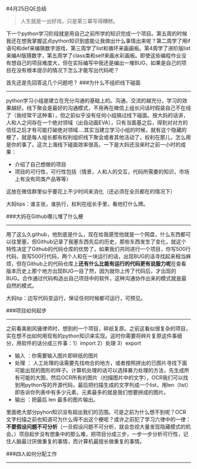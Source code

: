 #4月25日QE总结
 >人生就是一出好戏，只是第三幕写得糟糕。

下一个python学习阶段就是用自己之前所学的知识完成一个项目。第五周的时候我还在想我掌握这点python知识到底能让我做出什么事情出来呢？第二周学了用if语句和def来编猜数字游戏，第三周学了list和循环来画画板。第4周学了进阶版list来编AI版猜数字，第五周学了class类和self来画水彩画板。即使这些编程作业没有想自己的项目难度大，但在实际编写中我还是编出一堆BUG，如果是自己的项目在没有根本提示的情况下怎么才能写出代码呢？

首先还是先回答这几个问题吧？
###为什么不组织线下碰面
***
python学习小组是建立在充分沟通的基础上的。沟通，交流的越充分，学习的效果越好。线下聚会是最好的沟通模式，不用再在微信上组长问话时假装自己不在线了（我经常干这种事），但之前似乎没有任何小组搞过线下碰面。按大妈的话讲，人和人之间存在一个绝对领域（出自动画EVA），只有当面基之后，得到对对方的信任之后才有可能打破绝对领域....其实当建立学习小组的时候，就有这个隐藏的梗了，就是每人组长都有权利组织线下聚会或者其他活动了，权利在那儿，怎么用是你的事了。这次上海线下碰面效率很高，一下是大妈还没来时之前一小时的成果：

* 介绍了自己想做的项目
* 项目的可行性，可行性包括（情景，人和人的交互，代码所需要的知识，市场上有没有同类产品等等）

这放在微信群里似乎要花上不少时间来消化（还必须在全员都在的情况下）

大妈tips：谁主张，谁执行，权利在组长手里，看他打什么牌。


###大妈在Github哪儿埋了什么梗
***

用了这么久github，他到底是什么，现在给我感觉他就是一个网盘，什么东西都可以往里塞，但Github记录了我塞东西先后的历史，那些东西发生了变化，就这个特性决定了Github的代码仓库的优势了，如果我们共同进行一个项目，你写500行代码，我写500行代码，两个人和在一块运行的话，出现BUG的话寻找起来相当麻烦，但在Github上的代码仓库上**还有什么比能有运行的代码更有说服力呢**在查看版本历史上那个地方出现BUG一目了然，因为就你上传了代码后，才出现的BUG。合作通过代码构造出自己项目中的软件，这种沟通协作出来的模式就是最自然的模式。

大妈tip：边写代码变运行，保证任何时候都可运行，可预见。 

###项目如何起步
***
之前看美剧风骚律师时，想到的一个项目，碎纸复原。之前这看似很复杂的项目，实在想不出如何用现有的python知识来实现。这时你需要将碎片复原这件事细分，用软件的话分成三件事：1）import 2）处理 3）export

* 输入 ：你需要输入图片即碎纸的图片
* 处理 ： 人工处理的话需要先找吻合的地方，或者按照拼出的已图片寻找下面可能出现的图形的样子。计算机处理的话可以选择暴力处理的方法，先生成所有可能的大图，然后OCR所有的图片（扫描图片中的文字），OCR我们可以找到用python写的开源代码，最后把扫描生成的文字列成一个list，用len（list）即告诉你列表中有多少元素，元素最多的就是我们想要拼成的图片。
* 输出 ：把最后 len 最多的图片输出。

里面绝大部分pyhon知识没有超出我们的范围。可是之前为什么想不到呢？OCR文字扫描之前也知道可为什么得不出这个梗呢？或许之前犯了学习六律中的一律：
**不要假设问题不可分析**（一旦假设问题不可分析，就会忽视大量发现隐藏模式的机会。）项目起步没有想象中的那么难，把项目分成三步，一步一步分析可行性，记住人脑最讨厌做重复的事情，而计算机最擅长做重复的事情。

###四人如何分配工作
***


 
